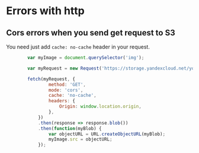 # Errors with http
  
## Cors errors when you send get request to S3
You need just add ```cache: no-cache``` header in your request.
```javascript
        var myImage = document.querySelector('img');

        var myRequest = new Request('https://storage.yandexcloud.net/youcleve/media/inostrannye-yazyki/ispanskij/new-45/11.jpeg');

        fetch(myRequest, {
                method: 'GET',
                mode: 'cors',
                cache: 'no-cache',
                headers: {
                    Origin: window.location.origin,
                },
            })
            .then(response => response.blob())
            .then(function(myBlob) {
                var objectURL = URL.createObjectURL(myBlob);
                myImage.src = objectURL;
            });
```
